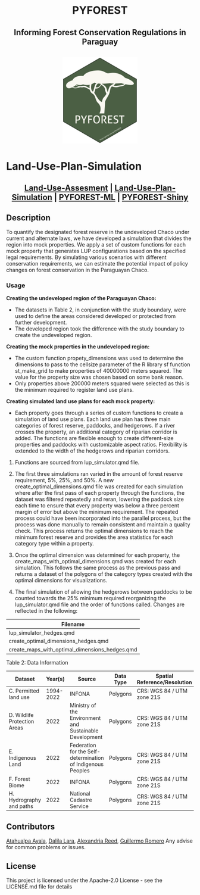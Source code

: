 <h1 align="center">

PYFOREST

</h1>

<h2 align="center">

Informing Forest Conservation Regulations in Paraguay

</h2>

<h2 align="center">

<img src="https://github.com/cp-PYFOREST/Land-Use-Plan-Simulation/blob/main/img/pyforest_hex_sticker.png" alt="Banner" width="200">

</h2>

# Land-Use-Plan-Simulation


<h2 align="center">

[Land-Use-Assesment](https://github.com/cp-PYFOREST/Land-Use-Assessment) | [Land-Use-Plan-Simulation](https://github.com/cp-PYFOREST/Land-Use-Plan-Simulation) | [PYFOREST-ML](https://github.com/cp-PYFOREST/PYFOREST-ML) | [PYFOREST-Shiny](https://github.com/cp-PYFOREST/PYFOREST-Shiny)

</h2>

## Description

To quantify the designated forest reserve in the undeveloped Chaco under current and alternate laws, we have developed a simulation that divides the region into mock properties. We apply a set of custom functions for each mock property that generates LUP configurations based on the specified legal requirements. By simulating various scenarios with different conservation requirements, we can estimate the potential impact of policy changes on forest conservation in the Paraguayan Chaco.

### Usage

**Creating the undeveloped region of the Paraguayan Chaco:**

-	The datasets in Table 2, in conjunction with the study boundary, were used to define the areas considered developed or protected from further development.
- The developed region took the difference with the study boundary to create the undeveloped region. 

**Creating the mock properties in the undeveloped region:**

- 	The custom function propety_dimensions was used to determine the dimensions to pass to the cellsize parameter of the R library sf function st_make_grid to make properties of 40000000 meters squared. The value for the property size was chosen based on some bank reason.
- Only properties above 200000 meters squared were selected as this is the minimum required to register land use plans. 

**Creating simulated land use plans for each mock property:**

- Each property goes through a series of custom functions to create a simulation of land use plans. Each land use plan has three main categories of forest reserve, paddocks, and hedgerows. If a river crosses the property, an additional category of riparian corridor is added. The functions are flexible enough to create different-size properties and paddocks with customizable aspect ratios. Flexibility is extended to the width of the hedgerows and riparian corridors.
1. Functions are sourced from lup_simulator.qmd file.

2. The first three simulations ran varied in the amount of forest reserve requirement, 5%, 25%, and 50%. A new create_optimal_dimensions.qmd file was created for each simulation where after the first pass of each property through the functions, the dataset was filtered repeatedly and reran, lowering the paddock size each time to ensure that every property was below a three percent margin of error but above the minimum requirement. The repeated process could have been incorporated into the parallel process, but the process was done manually to remain consistent and maintain a quality check. This process returns the optimal dimensions to reach the minimum forest reserve and provides the area statistics for each category type within a property. 

3. Once the optimal dimension was determined for each property, the create_maps_with_optimal_dimensions.qmd was created for each simulation. This follows the same process as the previous pass and returns a dataset of the polygons of the category types created with the optimal dimensions for visualizations. 

4. The final simulation of allowing the hedgerows between paddocks to be counted towards the 25% minimum required reorganizing the lup_simulator.qmd file and the order of functions called. Changes are reflected in the following:

| Filename | 
|---------|
| lup_simulator_hedges.qmd |  
| create_optimal_dimensions_hedges.qmd |
| create_maps_with_optimal_dimensions_hedges.qmd |

Table 2: Data Information

| Dataset | Year(s) | Source | Data Type | Spatial Reference/Resolution | Metadata |
|---------|----------|----------|---------|----------|----------|
| C. Permitted land use  |	1994-2022	| INFONA | Polygons |	CRS: WGS 84 / UTM zone 21S | Metadata |
| D. Wildlife Protection Areas |	2022 |	Ministry of the Environment and Sustainable Development |	Polygons | 	CRS: WGS 84 / UTM zone 21S | 	Metadata |
| E. Indigenous Land |	2022 |	Federation for the Self-determination of Indigenous Peoples |	Polygons |	CRS: WGS 84 / UTM zone 21S |	Metadata |
| F. Forest Biome |	2022 |	INFONA |	Polygons |	CRS: WGS 84 / UTM zone 21S |	Metadata |
| H. Hydrography and paths |	2022 |	National Cadastre Service |	Polygons |	CRS: WGS 84 / UTM zone 21S | Metadata |





## Contributors
[Atahualpa Ayala](Atahualpa-Ayala),  [Dalila Lara](https://github.com/dalilalara),  [Alexandria Reed](https://github.com/reedalexandria),  [Guillermo Romero](https://github.com/romero61)
Any advise for common problems or issues.

## License

This project is licensed under the Apache-2.0 License - see the LICENSE.md file for details
